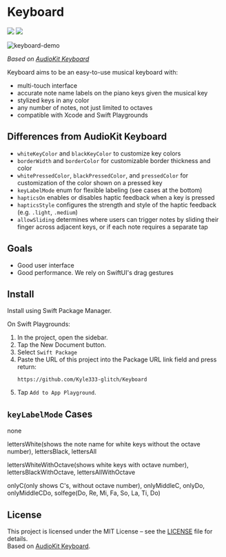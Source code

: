 # Keyboard

[![](https://img.shields.io/endpoint?url=https%3A%2F%2Fswiftpackageindex.com%2Fapi%2Fpackages%2FAudioKit%2FKeyboard%2Fbadge%3Ftype%3Dswift-versions)](https://swiftpackageindex.com/AudioKit/Keyboard)
[![](https://img.shields.io/endpoint?url=https%3A%2F%2Fswiftpackageindex.com%2Fapi%2Fpackages%2FAudioKit%2FKeyboard%2Fbadge%3Ftype%3Dplatforms)](https://swiftpackageindex.com/AudioKit/Keyboard)

![keyboard-demo](https://user-images.githubusercontent.com/13122/188524839-3864fe14-cc34-4bab-852d-6c8b565e0f05.png)

*Based on [AudioKit Keyboard](https://github.com/AudioKit/Keyboard)*

Keyboard aims to be an easy-to-use musical keyboard with:

- multi-touch interface
- accurate note name labels on the piano keys given the musical key
- stylized keys in any color
- any number of notes, not just limited to octaves
- compatible with Xcode and Swift Playgrounds

## Differences from AudioKit Keyboard

- `whiteKeyColor` and `blackKeyColor` to customize key colors
- `borderWidth` and `borderColor` for customizable border thickness and color
- `whitePressedColor`, `blackPressedColor`, and `pressedColor` for customization of the color shown on a pressed key
- `keyLabelMode` enum for flexible labeling (see cases at the bottom)
- `hapticsOn` enables or disables haptic feedback when a key is pressed
- `hapticsStyle` configures the strength and style of the haptic feedback (e.g. `.light`, `.medium`)
- `allowSliding` determines where users can trigger notes by sliding their finger across adjacent keys, or if each note requires a separate tap

## Goals

- Good user interface
- Good performance. We rely on SwiftUI's drag gestures
  
## Install

Install using Swift Package Manager.

On Swift Playgrounds:
1. In the project, open the sidebar.
2. Tap the New Document button.
3. Select `Swift Package`
4. Paste the URL of this project into the Package URL link field and press return:
   ```text
   https://github.com/Kyle333-glitch/Keyboard
   ```
5. Tap `Add to App Playground`.

## `keyLabelMode` Cases
none

lettersWhite(shows the note name for white keys without the octave number), lettersBlack, lettersAll

lettersWhiteWithOctave(shows white keys with octave number), lettersBlackWithOctave, lettersAllWithOctave

onlyC(only shows C's, without octave number), onlyMiddleC, onlyDo, onlyMiddleCDo, solfege(Do, Re, Mi, Fa, So, La, Ti, Do)

## License
This project is licensed under the MIT License – see the [LICENSE](./LICENSE) file for details.  
Based on [AudioKit Keyboard](https://github.com/AudioKit/AudioKit).

